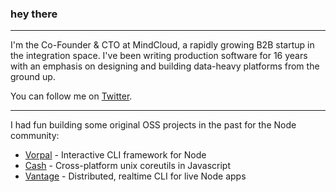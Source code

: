### hey there
---

I'm the Co-Founder & CTO at MindCloud, a rapidly growing B2B startup in the integration space. I've been writing production software for 16 years with an emphasis on designing and building data-heavy platforms from the ground up.

You can follow me on [Twitter](https://x.com/devdcdev).

---

I had fun building some original OSS projects in the past for the Node community:

- [Vorpal](https://github.com/dthree/vorpal) - Interactive CLI framework for Node
- [Cash](https://github.com/dthree/cash) - Cross-platform unix coreutils in Javascript
- [Vantage](https://github.com/dthree/vantage) - Distributed, realtime CLI for live Node apps
